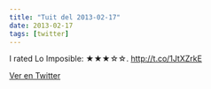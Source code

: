 ```yaml
---
title: "Tuit del 2013-02-17"
date: 2013-02-17
tags: [twitter]
---
```


I rated Lo Imposible: ★★★☆☆. http://t.co/1JtXZrkE



[Ver en Twitter](https://twitter.com/i/web/status/302947870187876352)
